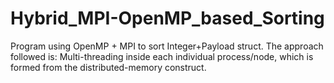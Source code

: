 # Hybrid_MPI-OpenMP_based_Sorting
Program using OpenMP + MPI to sort Integer+Payload struct.
The approach followed is: Multi-threading inside each individual process/node, which is formed
from the distributed-memory construct.
